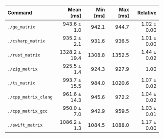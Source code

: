 | Command | Mean [ms] | Min [ms] | Max [ms] | Relative |
|:---|---:|---:|---:|---:|
| `./go_matrix` | 943.6 ± 1.0 | 942.1 | 944.7 | 1.02 ± 0.00 |
| `./csharp_matrix` | 935.2 ± 2.1 | 931.6 | 936.5 | 1.01 ± 0.00 |
| `./rust_matrix` | 1328.2 ± 19.4 | 1308.8 | 1352.5 | 1.44 ± 0.02 |
| `./zig_matrix` | 925.5 ± 1.4 | 924.3 | 927.9 | 1.00 |
| `./ts_matrix` | 993.7 ± 15.5 | 984.0 | 1020.6 | 1.07 ± 0.02 |
| `./cpp_matrix_clang` | 961.6 ± 14.3 | 945.6 | 972.2 | 1.04 ± 0.02 |
| `./cpp_matrix_gcc` | 950.0 ± 7.0 | 942.9 | 959.5 | 1.03 ± 0.01 |
| `./swift_matrix` | 1086.2 ± 1.3 | 1084.5 | 1088.0 | 1.17 ± 0.00 |
